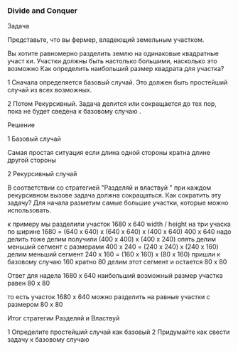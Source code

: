 
### Divide and Conquer

Задача

Представьте, что вы фермер, владеющий земельным участком.

Вы хотите равномерно разделить землю на одинаковые квадратные участ­
ки. Участки должны быть настолько большими, насколько это возможно
Как определить наибольший размер квадрата для участка?

1 Сначала определяется базовый случай. Это должен быть простейший
случай из всех возможных.

2 Потом Рекурсивный. Задача делится или сокращается до тех пор, пока не 
будет сведена к базовому случаю . 

Решение

1 Базовый случай 

Самая простая ситуация если длина одной 
стороны кратна длине другой стороны

2 Рекурсивный случай

В соответствии со стратегией "Разделяй и властвуй " при каждом рекурсивном 
вызове задача должна сокращаться. Как сократить эту задачу? Для начала 
разметим самые большие участки, которые можно использовать.

к примеру мы разделили участок 1680 х 640  width / height
на три учаска по ширине 1680 = (640 х 640) х (640 х 640) х (400 х 640) 
400 х 640 надо делить тоже делим получили (400 х 400) х (400 х 240)
опять делим меньший сегмент с размерами 400 х 240 = (240 х 240) х (240 х 160)
делим меньший сегмент 240 х 160 = (160 х 160) х (80 х 160)
пришли к базовому случаю 160 кратно 80 
делим этот сегмент и остается 80 х 80

Ответ для надела 1680 х 640 наибольший возможный размер участка 
равен 80 х 80

то есть участок 1680 х 640 можно разделить на равные участки с 
размером 80 х 80

Итог стратегии Разделяй и Властвуй

1 Определите простейший случай как базовый
2 Придумайте как свести задачу к базовому случаю
